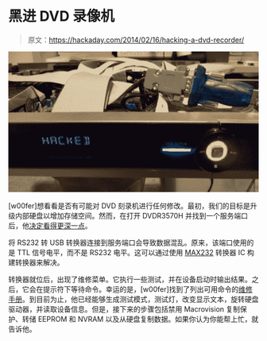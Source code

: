 # 黑进 DVD 录像机

> 原文：<https://hackaday.com/2014/02/16/hacking-a-dvd-recorder/>

[![Hacked DVD Recorder](img/45ff4d1e9663998e33a6cc91e0a63c93.png)](http://hackaday.com/2014/02/16/hacking-a-dvd-recorder/dvdr-hacked/)

[w00fer]想看看是否有可能对 DVD 刻录机进行任何修改。最初，我们的目标是升级内部硬盘以增加存储空间。然而，在打开 DVDR3570H 并找到一个服务端口后，他[决定看得更深一点](http://www.w00fer.nl/blog/philips-dvdr-service-mode-via-rs232/)。

将 RS232 转 USB 转换器连接到服务端口会导致数据混乱。原来，该端口使用的是 TTL 信号电平，而不是 RS232 电平。这可以通过使用 [MAX232](http://en.wikipedia.org/wiki/MAX232) 转换器 IC 构建转换器来解决。

转换器就位后，出现了维修菜单。它执行一些测试，并在设备启动时输出结果。之后，它会在提示符下等待命令。幸运的是，[w00fer]找到了列出可用命令的[维修手册](http://www.serwis-elektroniki.com.pl/BPS/pdf/et3028.pdf)。到目前为止，他已经能够生成测试模式，测试灯，改变显示文本，旋转硬盘驱动器，并读取设备信息。但是，接下来的步骤包括禁用 Macrovision 复制保护、转储 EEPROM 和 NVRAM 以及从硬盘复制数据。如果你认为你能帮上忙，就告诉他。